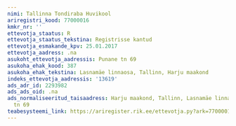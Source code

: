 ```yaml
---
nimi: Tallinna Tondiraba Huvikool
ariregistri_kood: 77000016
kmkr_nr: ''
ettevotja_staatus: R
ettevotja_staatus_tekstina: Registrisse kantud
ettevotja_esmakande_kpv: 25.01.2017
ettevotja_aadress: .na
asukoht_ettevotja_aadressis: Punane tn 69
asukoha_ehak_kood: 387
asukoha_ehak_tekstina: Lasnamäe linnaosa, Tallinn, Harju maakond
indeks_ettevotja_aadressis: '13619'
ads_adr_id: 2293982
ads_ads_oid: .na
ads_normaliseeritud_taisaadress: Harju maakond, Tallinn, Lasnamäe linnaosa, Punane
  tn 69
teabesysteemi_link: https://ariregister.rik.ee/ettevotja.py?ark=77000016&ref=rekvisiidid
---
```

